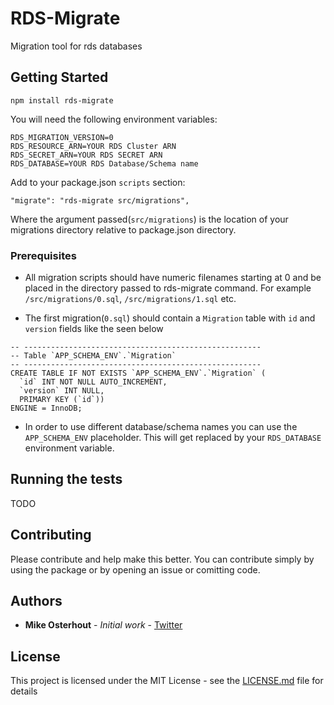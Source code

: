 # RDS-Migrate

Migration tool for rds databases

## Getting Started

`npm install rds-migrate`

You will need the following environment variables:

```
RDS_MIGRATION_VERSION=0
RDS_RESOURCE_ARN=YOUR RDS Cluster ARN
RDS_SECRET_ARN=YOUR RDS SECRET ARN
RDS_DATABASE=YOUR RDS Database/Schema name
```

Add to your package.json `scripts` section:

```
"migrate": "rds-migrate src/migrations",
```

Where the argument passed(`src/migrations`) is the location of your migrations directory relative to package.json directory.

### Prerequisites

* All migration scripts should have numeric filenames starting at 0 and be placed in the directory passed to rds-migrate command. For example `/src/migrations/0.sql`, `/src/migrations/1.sql` etc.

* The first migration(`0.sql`) should contain a `Migration` table with `id` and `version` fields like the seen below

```
-- -----------------------------------------------------
-- Table `APP_SCHEMA_ENV`.`Migration`
-- -----------------------------------------------------
CREATE TABLE IF NOT EXISTS `APP_SCHEMA_ENV`.`Migration` (
  `id` INT NOT NULL AUTO_INCREMENT,
  `version` INT NULL,
  PRIMARY KEY (`id`))
ENGINE = InnoDB;
```

* In order to use different database/schema names you can use the `APP_SCHEMA_ENV` placeholder. This will get replaced by your `RDS_DATABASE` environment variable.

## Running the tests

TODO

## Contributing

Please contribute and help make this better. You can contribute simply by using the package or by opening an issue or comitting code.

## Authors

* **Mike Osterhout** - *Initial work* - [Twitter](https://twitter.com/mikeoste)

## License

This project is licensed under the MIT License - see the [LICENSE.md](LICENSE.md) file for details
